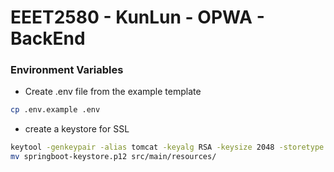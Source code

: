 # EEET2580 - KunLun - OPWA - BackEnd

### Environment Variables

- Create .env file from the example template

```bash
cp .env.example .env
```

- create a keystore for SSL
```bash
keytool -genkeypair -alias tomcat -keyalg RSA -keysize 2048 -storetype PKCS12 -keystore springboot-keystore.p12 -validity 3650 -storepass your-password
mv springboot-keystore.p12 src/main/resources/
```
